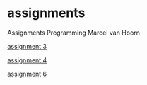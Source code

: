 # assignments
Assignments Programming Marcel van Hoorn

[assignment 3](https://github.com/marcelhv99/assignments/blob/master/assignment3.ipynb)

[assignment 4](https://github.com/marcelhv99/assignments/blob/master/assignment4.ipynb)

[assignment 6](https://github.com/marcelhv99/assignments/blob/master/Graded_assignment1.ipynb)
